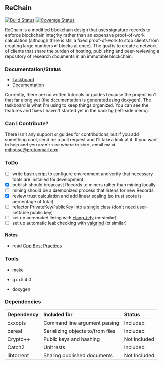 ## ReChain

[![Build Status](https://travis-ci.org/mjhouse/rechain.svg?branch=master)](https://travis-ci.org/mjhouse/rechain)
[![Coverage Status](https://coveralls.io/repos/github/mjhouse/rechain/badge.svg?branch=master)](https://coveralls.io/github/mjhouse/rechain?branch=master)

ReChain is a modified blockchain design that uses signature records to enforce blockchain
integrity rather than an expensive proof-of-work calculation (although there is still a fixed 
proof-of-work to stop clients from creating large numbers of blocks at once). The goal is to 
create a network of clients that share the burden of hosting, publishing and peer-reviewing 
a repository of research documents in an immutable blockchain.

### Documentation/Status

* [Taskboard](https://tree.taiga.io/project/mjhouse-rechain/taskboard/2018_4_3)
* [Documentation](https://mjhouse.github.io/rechain/)

Currently, there are no written tutorials or guides because the project isn't that far along yet (the documentation is generated using doxygen). The taskboard is what I'm using to keep things organized. You can see the features and fixes I haven't started yet in the backlog (left-side menu).

### Can I Contribute?

There isn't any support or guides for contributions, but if you add something cool, send me a pull request and I'll take a look at it. If you want to help and you aren't sure where to start, email me at mjhouse@protonmail.com.


### ToDo

- [ ] write bash script to configure environment and verify that necessary tools are installed for development
- [X] publish should broadcast Records to miners rather than mining locally
- [ ] mining should be a daemonized process that listens for new Records
- [X] review trust calculation and add linear scaling (so trust score is percentage of total)
- [ ] refactor PrivateKey/PublicKey into a single class (don't need user-settable public key)
- [ ] set up automated linting with [clang-tidy](http://clang.llvm.org/extra/clang-tidy/) (or similar)
- [ ] set up automatic leak checking with [valgrind](http://valgrind.org/) (or similar)

#### Notes

* read [Cpp Best Practices](https://www.gitbook.com/book/lefticus/cpp-best-practices/details)

### Tools

* make

* g++5.4.0

* doxygen

### Dependencies

| Dependency		    | Included for		                    | Status       |
|:----------------------|:--------------------------------------|:-------------|
| cxxopts               | Command line argument parsing         | Included     |
| cereal                | Serializing objects to/from files     | Included     |
| Crypto++              | Public keys and hashing               | Not included |
| Catch2                | Unit tests                            | Included     |
| libtorrent            | Sharing published documents           | Not Included |
